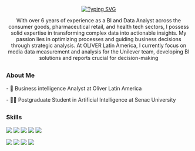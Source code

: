 <p align="center">  
  <a href="https://git.io/typing-svg"><img src="https://readme-typing-svg.herokuapp.com?font=Fira+Code&size=16&duration=2000&pause=1000&color=00F79A&center=true&vCenter=true&multiline=true&width=435&lines=Geovani+Lima+Cardoso;Data+Science+%7C+Data+Analytics+%7C+BI" alt="Typing SVG" /></a>
</p>

<p align="center">  
  With over 6 years of experience as a BI and Data Analyst across the consumer goods, pharmaceutical retail, and health tech sectors, I possess solid expertise in transforming complex data into actionable insights. My passion lies in optimizing processes and guiding business decisions through strategic analysis. At OLIVER Latin America, I currently focus on media data measurement and analysis for the Unilever team, developing BI solutions and reports crucial for decision-making
</p>

##
<h3>About Me</h3>
<p align="left">  
- 💼 Business intelligence Analyst at Oliver Latin America
</p>
<p align="left">  
- 👩‍💻 Postgraduate Student in Artificial Intelligence at Senac University
</p>

##
<h3>Skills</h3>
<p align="left">
  <img src="https://img.shields.io/badge/PostgreSQL-gray?style=for-the-badge&logo=PostgreSQL">
  <img src="https://img.shields.io/badge/Oracle-red?style=for-the-badge&logo=Oracle">
  <img src="https://img.shields.io/badge/Python-yellow?style=for-the-badge&logo=Python&logoColor=yellow&color=%233776AB">
  <img src="https://img.shields.io/badge/PowerBI-yellow?style=for-the-badge">
  <img src="https://img.shields.io/badge/Qlik-green?style=for-the-badge&logo=Qlik">
</p>
<p align="left">
  <img src="https://img.shields.io/badge/Tableau-white?style=for-the-badge&logo=Tableau">
  <img src="https://img.shields.io/badge/Metabase-white?style=for-the-badge&logo=Metabase">
  <img src="https://img.shields.io/badge/Alteryx-blue?style=for-the-badge">
  <img src="https://img.shields.io/badge/Sheets/Excel-white?style=for-the-badge&logo=Google%20Sheets">
</p>

